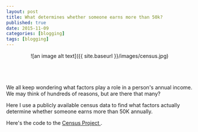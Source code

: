```yaml
---
layout: post
title: What determines whether someone earns more than 50k?
published: true
date: 2015-11-09
categories: [blogging]
tags: [blogging]
---
```


<div id="fb-root"></div>
<script>(function(d, s, id) {
  var js, fjs = d.getElementsByTagName(s)[0];
  if (d.getElementById(id)) return;
  js = d.createElement(s); js.id = id;
  js.src = "//connect.facebook.net/en_US/all.js#xfbml=1";
  fjs.parentNode.insertBefore(js, fjs);
}(document, 'script', 'facebook-jssdk'));</script>


<center>![an image alt text]({{ site.baseurl }}/images/census.jpg)</center>
<br>
<br>
<div class="fb-like" data-send="true" data-width="450" data-show-faces="true"></div>
<br>
<br>
We all keep wondering what factors play a role in a person's annual income. We may think of hundreds of reasons, but are there that many?

Here I use a publicly available census data to find what factors actually determine whether someone earns more than 50K annually.

Here's the code to the <a href = "http://sachinshrestha.github.io/freelancerFinal.html"> Census Project </a>.
